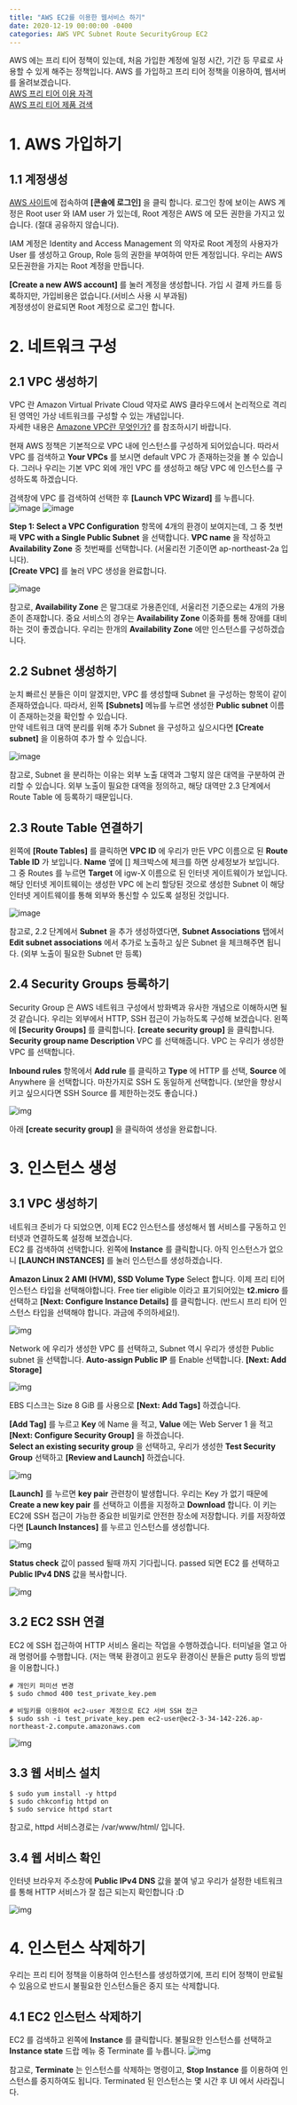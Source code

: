 ```yaml
---
title: "AWS EC2를 이용한 웹서비스 하기"
date: 2020-12-19 00:00:00 -0400
categories: AWS VPC Subnet Route SecurityGroup EC2
---
```

AWS 에는 프리 티어 정책이 있는데, 처음 가입한 계정에 일정 시간, 기간 등 무료로 사용할 수 있게 해주는 정책입니다.
AWS 를 가입하고 프리 티어 정책을 이용하여, 웹서버를 올려보겠습니다.  
[AWS 프리 티어 이용 자격](https://docs.aws.amazon.com/ko_kr/awsaccountbilling/latest/aboutv2/free-tier-eligibility.html)  
[AWS 프리 티어 제품 검색](https://aws.amazon.com/ko/free/?all-free-tier.sort-by=item.additionalFields.SortRank&all-free-tier.sort-order=asc&awsm.page-all-free-tier=1)

# 1. AWS 가입하기
## 1.1 계정생성
[AWS 사이트](https://aws.amazon.com/)에 접속하여 **[콘솔에 로그인]** 을 클릭 합니다. 
로그인 창에 보이는 AWS 계정은 Root user 와 IAM user 가 있는데, Root 계정은 AWS 에 모든 권한을 가지고 있습니다. (절대 공유하지 않습니다).  

IAM 계정은 Identity and Access Management 의 약자로 Root 계정의 사용자가 User 를 생성하고 Group, Role 등의 권한을 부여하여 만든 계정입니다. 
우리는 AWS 모든권한을 가지는 Root 계정을 만듭니다.  

**[Create a new AWS account]** 를 눌러 계정을 생성합니다. 가입 시 결제 카드를 등록하지만, 가입비용은 없습니다.(서비스 사용 시 부과됨)  
계정생성이 완료되면 Root 계정으로 로그인 합니다.

# 2. 네트워크 구성
## 2.1 VPC 생성하기
VPC 란 Amazon Virtual Private Cloud 약자로 AWS 클라우드에서 논리적으로 격리된 영역인 가상 네트워크를 구성할 수 있는 개념입니다.  
자세한 내용은 [Amazone VPC란 무엇인가?](https://docs.aws.amazon.com/ko_kr/vpc/latest/userguide/what-is-amazon-vpc.html) 를 참조하시기 바랍니다.  

현재 AWS 정책은 기본적으로 VPC 내에 인스턴스를 구성하게 되어있습니다. 따라서 VPC 를 검색하고 **Your VPCs** 를 보시면 default VPC 가 존재하는것을 볼 수 있습니다. 그러나 우리는 기본 VPC 외에 개인 VPC 를 생성하고 해당 VPC 에 인스턴스를 구성하도록 하겠습니다.  

검색창에 VPC 를 검색하여 선택한 후 **[Launch VPC Wizard]** 를 누릅니다.  
![image](https://user-images.githubusercontent.com/25599354/102799056-4f373a00-43f5-11eb-87be-663b2415d7af.png)
![image](https://user-images.githubusercontent.com/25599354/102742467-4cf2c280-4398-11eb-9b09-34ebae3206fa.png)  

**Step 1: Select a VPC Configuration** 항목에 4개의 환경이 보여지는데, 그 중 첫번째 **VPC with a Single Public Subnet** 을 선택합니다.
**VPC name** 을 작성하고 **Availability Zone** 중 첫번째를 선택합니다. (서울리전 기준이면 ap-northeast-2a 입니다).  
**[Create VPC]** 를 눌러 VPC 생성을 완료합니다.  

![image](https://user-images.githubusercontent.com/25599354/102787257-20649800-43e4-11eb-8cd9-7766672c4bf7.png)

참고로, **Availability Zone** 은 말그대로 가용존인데, 서울리전 기준으로는 4개의 가용존이 존재합니다. 중요 서비스의 경우는 **Availability Zone** 이중화를 통해 장애를 대비하는 것이 좋겠습니다. 우리는 한개의 **Availability Zone** 에만 인스턴스를 구성하겠습니다.

## 2.2 Subnet 생성하기
눈치 빠르신 분들은 이미 알겠지만, VPC 를 생성할때 Subnet 을 구성하는 항목이 같이 존재하였습니다. 따라서, 왼쪽 **[Subnets]** 메뉴를 누르면 생성한 **Public subnet** 이름이 존재하는것을 확인할 수 있습니다.  
만약 네트워크 대역 분리를 위해 추가 Subnet 을 구성하고 싶으시다면 **[Create subnet]** 을 이용하여 추가 할 수 있습니다.  

![image](https://user-images.githubusercontent.com/25599354/102787392-5c97f880-43e4-11eb-872f-4c6c5ca4aa54.png)

참고로, Subnet 을 분리하는 이유는 외부 노출 대역과 그렇지 않은 대역을 구분하여 관리할 수 있습니다. 외부 노출이 필요한 대역을 정의하고, 해당 대역만 2.3 단계에서 Route Table 에 등록하기 때문입니다.

## 2.3 Route Table 연결하기
왼쪽에 **[Route Tables]** 를 클릭하면 **VPC ID** 에 우리가 만든 VPC 이름으로 된 **Route Table ID** 가 보입니다. **Name** 옆에 [] 체크박스에 체크를 하면 상세정보가 보입니다. 그 중 Routes 를 누르면 **Target** 에 igw-X 이름으로 된 인터넷 게이트웨이가 보입니다.  
해당 인터넷 게이트웨이는 생성한 VPC 에 논리 할당된 것으로 생성한 Subnet 이 해당 인터넷 게이트웨이를 통해 외부와 통신할 수 있도록 설정된 것입니다.  

![image](https://user-images.githubusercontent.com/25599354/102788084-7128c080-43e5-11eb-8f8e-51dbe963f4e0.png)

참고로, 2.2 단계에서 **Subnet** 을 추가 생성하였다면, **Subnet Associations** 탭에서 **Edit subnet associations** 에서 추가로 노출하고 싶은 Subnet 을 체크해주면 됩니다. (외부 노출이 필요한 Subnet 만 등록)

## 2.4 Security Groups 등록하기
Security Group 은 AWS 네트워크 구성에서 방화벽과 유사한 개념으로 이해하시면 될 것 같습니다. 우리는 외부에서 HTTP, SSH 접근이 가능하도록 구성해 보겠습니다.
왼쪽에 **[Security Groups]** 를 클릭합니다. **[create security group]** 을 클릭합니다. **Security group name** **Description** VPC 를 선택해줍니다. VPC 는 우리가 생성한 VPC 를 선택합니다.  

**Inbound rules** 항목에서 **Add rule** 를 클릭하고 **Type** 에 HTTP 를 선택, **Source** 에 Anywhere 을 선택합니다. 마찬가지로 SSH 도 동일하게 선택합니다. (보안을 향상시키고 싶으시다면 SSH Source 를 제한하는것도 좋습니다.)  

![img](https://user-images.githubusercontent.com/25599354/102788596-3c693900-43e6-11eb-90c7-596c989949bf.png)

아래 **[create security group]** 을 클릭하여 생성을 완료합니다.

# 3. 인스턴스 생성
## 3.1 VPC 생성하기
네트워크 준비가 다 되었으면, 이제 EC2 인스턴스를 생성해서 웹 서비스를 구동하고 인터넷과 연결하도록 설정해 보겠습니다.  
EC2 를 검색하여 선택합니다. 왼쪽에 **Instance** 를 클릭합니다. 아직 인스턴스가 없으니 **[LAUNCH INSTANCES]** 를 눌러 인스턴스를 생성하겠습니다.  

**Amazon Linux 2 AMI (HVM), SSD Volume Type** Select 합니다. 이제 프리 티어 인스턴스 타입을 선택해야합니다. Free tier eligible 이라고 표기되어있는 **t2.micro** 를 선택하고 **[Next: Configure Instance Details]** 를 클릭합니다. (반드시 프리 티어 인스턴스 타입을 선택해야 합니다. 과금에 주의하세요!).  

![img](https://user-images.githubusercontent.com/25599354/102802537-26657380-43fa-11eb-87ed-cdcc260886e6.png)

Network 에 우리가 생성한 VPC 를 선택하고, Subnet 역시 우리가 생성한 Public subnet 을 선택합니다. **Auto-assign Public IP** 를 Enable 선택합니다. **[Next: Add Storage]**  

![img](https://user-images.githubusercontent.com/25599354/102793336-172bf900-43ed-11eb-9a3c-0015408a66fe.png)

EBS 디스크는 Size 8 GiB 를 사용으로 **[Next: Add Tags]** 하겠습니다.  

**[Add Tag]** 를 누르고 **Key** 에 Name 을 적고, **Value** 에는 Web Server 1 을 적고 **[Next: Configure Security Group]** 을 하겠습니다.  
**Select an existing security group** 을 선택하고, 우리가 생성한 **Test Security Group** 선택하고 **[Review and Launch]** 하겠습니다.  

![img](https://user-images.githubusercontent.com/25599354/102791530-7f2d1000-43ea-11eb-86d9-773f14a87634.png)

**[Launch]** 를 누르면 **key pair** 관련창이 발생합니다. 우리는 Key 가 없기 때문에 **Create a new key pair** 를 선택하고 이름을 지정하고 **Download** 합니다.  이 키는 EC2에 SSH 접근이 가능한 중요한 비밀키로 안전한 장소에 저장합니다. 키를 저장하였다면 **[Launch Instances]** 를 누르고 인스턴스를 생성합니다.  

![img](https://user-images.githubusercontent.com/25599354/102791918-11351880-43eb-11eb-81dd-409f2ff94735.png)  

**Status check** 값이 passed 될때 까지 기다립니다. passed 되면 EC2 를 선택하고 **Public IPv4 DNS** 값을 복사합니다.  

![img](https://user-images.githubusercontent.com/25599354/102797797-87d61400-43f3-11eb-8016-59ff32588030.png)

## 3.2 EC2 SSH 연결
EC2 에 SSH 접근하여 HTTP 서비스 올리는 작업을 수행하겠습니다. 터미널을 열고 아래 명령어를 수행합니다. (저는 맥북 환경이고 윈도우 환경이신 분들은 putty 등의 방법을 이용합니다.)
```
# 개인키 퍼미션 변경
$ sudo chmod 400 test_private_key.pem

# 비밀키를 이용하여 ec2-user 계정으로 EC2 서버 SSH 접근
$ sudo ssh -i test_private_key.pem ec2-user@ec2-3-34-142-226.ap-northeast-2.compute.amazonaws.com
```

![img](https://user-images.githubusercontent.com/25599354/102800846-ca99eb00-43f7-11eb-8ca0-e4da74eb5766.png)

## 3.3 웹 서비스 설치
```
$ sudo yum install -y httpd
$ sudo chkconfig httpd on
$ sudo service httpd start
```
참고로, httpd 서비스경로는 /var/www/html/ 입니다.

## 3.4 웹 서비스 확인
인터넷 브라우저 주소창에 **Public IPv4 DNS** 값을 붙여 넣고 우리가 설정한 네트워크를 통해 HTTP 서비스가 잘 접근 되는지 확인합니다 :D

![img](https://user-images.githubusercontent.com/25599354/102798416-6a557a00-43f4-11eb-85f0-19df8dfe7ef7.png)

# 4. 인스턴스 삭제하기
우리는 프리 티어 정책을 이용하여 인스턴스를 생성하였기에, 프리 티어 정책이 만료될 수 있음으로 반드시 불필요한 인스턴스들은 중지 또는 삭제합니다.
## 4.1 EC2 인스턴스 삭제하기
EC2 를 검색하고 왼쪽에 **Instance** 를 클릭합니다. 불필요한 인스턴스를 선택하고 **Instance state** 드랍 메뉴 중 Terminate 를 누릅니다.
![img](https://user-images.githubusercontent.com/25599354/102801868-29139900-43f9-11eb-9642-e9b88bf8ae20.png)

참고로, **Terminate** 는 인스턴스를 삭제하는 명령이고, **Stop Instance** 를 이용하여 인스턴스를 중지하여도 됩니다. Terminated 된 인스턴스는 몇 시간 후 UI 에서 사라집니다.